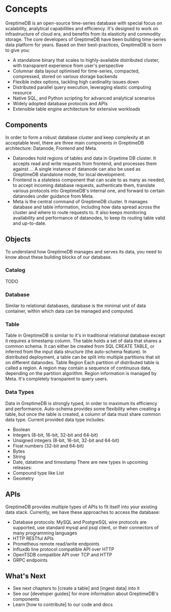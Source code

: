 # Concepts
GreptimeDB is an open-source time-series database with special focus on scalability, analytical capabilities and efficiency. It's designed to work on infrastructure of cloud era, and benefits from its elasticity and commodity storage.
The core developers of GreptimeDB have been building time-series data platform for years. Based on their best-practices, GreptimeDB is born to give you:
- A standalone binary that scales to highly-available distributed cluster, with transparent experience from user's perspective
- Columnar data layout optimised for time-series, compacted, compressed, stored on various storage backends
- Flexible index options, tackling high cardinality issues down
- Distributed parallel query execution, leveraging elastic computing resource
- Native SQL, and Python scripting for advanced analytical scenarios
- Widely adopted database protocols and APIs
- Extensible table engine architecture for extensive workloads
## Components
In order to form a robust database cluster and keep complexity at an acceptable level, there are three main components in GreptimeDB architecture: Datanode, Frontend and Meta.
- Datanodes hold regions of tables and data in Grpetime DB cluster. It accepts read and write requests from frontend, and processes them against ... A single instance of datanode can also be used as GreptimeDB standalone mode, for local development.
- Frontend is a stateless component that can scale to as many as needed, to accept incoming database requests, authenticate them, translate various protocols into GreptimeDB's internal one, and forward to certain datanodes under guidance from Meta.
- Meta is the central command of GreptimeDB cluster. It manages database and table information, including how data spread across the cluster and where to route requests to. It also keeps monitoring availability and performance of datanodes, to keep its routing table valid and up-to-date.
## Objects
To understand how GreptimeDB manages and serves its data, you need to know about these building blocks of our database.
### Catalog
TODO
### Database
Similar to relational databases, database is the minimal unit of data container, within which data can be managed and computed.
### Table
Table in GreptimeDB is similar to it's in traditional relational database except it requires a timestamp column. The table holds a set of data that shares a common schema. It can either be created from SQL CREATE TABLE, or inferred from the input data structure (the auto-schema feature). In distributed deployment, a table can be split into multiple partitions that sit on different datanodes.
Table Region
Each partition of distributed table is called a region. A region may contain a sequence of continuous data, depending on the partition algorithm. Region information is managed by Meta. It's completely transparent to query users.
### Data Types
Data in GreptimeDB is strongly typed, in order to maximum its efficiency and performance. Auto-schema provides some flexibility when creating a table, but once the table is created, a column of data must share common data type.
Current provided data type includes:
- Boolean
- Integers (8-bit, 16-bit, 32-bit and 64-bit)
- Unsigned integers (8-bit, 16-bit, 32-bit and 64-bit)
- Float numbers (32-bit and 64-bit)
- Bytes
- String
- Date, datatime and timestamp
There are new types in upcoming releases:
- Compound type like List
- Geometry
## APIs
GreptimeDB provides multiple types of APIs to fit itself into your existing data stack. Currently, we have these approaches to access the database:
- Database protocols: MySQL and PostgreSQL wire protocols are supported, use standard mysql and psql client, or their connectors of many programming languages
- HTTP RESTful APIs
- Prometheus remote read/write endpoints
- Influxdb line protocol compatible API over HTTP
- OpenTSDB compatible API over TCP and HTTP
- GRPC endpoints
## What's Next
- See next chapters to [create a table] and [ingest data] into it
- See our [developer guides] for more information about GreptimeDB's components
- Learn [how to contribute] to our code and docs
